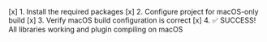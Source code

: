 [x] 1. Install the required packages
[x] 2. Configure project for macOS-only build
[x] 3. Verify macOS build configuration is correct
[x] 4. ✅ SUCCESS! All libraries working and plugin compiling on macOS